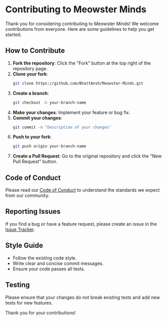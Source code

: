 # Contributing to Meowster Minds

Thank you for considering contributing to Meowster Minds! We welcome contributions from everyone. Here are some guidelines to help you get started.

## How to Contribute

1. **Fork the repository**: Click the "Fork" button at the top right of the repository page.
2. **Clone your fork**: 
    ```sh
    git clone https://github.com/BhattAnsh/Meowster-Minds.git
    ```
3. **Create a branch**: 
    ```sh
    git checkout -b your-branch-name
    ```
4. **Make your changes**: Implement your feature or bug fix.
5. **Commit your changes**: 
    ```sh
    git commit -m "Description of your changes"
    ```
6. **Push to your fork**: 
    ```sh
    git push origin your-branch-name
    ```
7. **Create a Pull Request**: Go to the original repository and click the "New Pull Request" button.

## Code of Conduct

Please read our [Code of Conduct](CODE_OF_CONDUCT.md) to understand the standards we expect from our community.

## Reporting Issues

If you find a bug or have a feature request, please create an issue in the [Issue Tracker](https://github.com/BhattAnsh/Meowster-Minds/issues).

## Style Guide

- Follow the existing code style.
- Write clear and concise commit messages.
- Ensure your code passes all tests.

## Testing

Please ensure that your changes do not break existing tests and add new tests for new features.

Thank you for your contributions!
